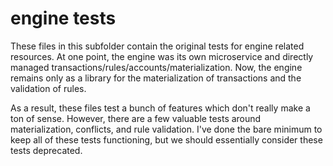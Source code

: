 # engine tests

These files in this subfolder contain the original tests for engine related resources. At one point, the engine was its own microservice and directly managed transactions/rules/accounts/materialization. Now, the engine remains only as a library for the materialization of transactions and the validation of rules.  

As a result, these files test a bunch of features which don't really make a ton of sense. However, there are a few valuable tests around materialization, conflicts, and rule validation. I've done the bare minimum to keep all of these tests functioning, but we should essentially consider these tests deprecated. 
